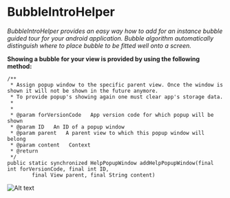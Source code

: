 BubbleIntroHelper
=================

*BubbleIntroHelper provides an easy way how to add for an instance bubble guided tour for your android application. Bubble algorithm automatically distinguish where to place bubble to be fitted well onto a screen.*

**Showing a bubble for your view is provided by using the following method:**

	/**
	 * Assign popup window to the specific parent view. Once the window is shown it will not be shown in the future anymore. 
	 * To provide popup's showing again one must clear app's storage data.
	 * 
	 * 
	 * @param forVersionCode   App version code for which popup will be shown
	 * @param ID   An ID of a popup window
	 * @param parent   A parent view to which this popup window will belong
	 * @param content   Context
	 * @return
	 */
	public static synchronized HelpPopupWindow addHelpPopupWindow(final int forVersionCode, final int ID,
			final View parent, final String content)

![Alt text](https://drive.google.com/uc?export=download&id=0B4jPPQOZ8N-MWHlwRzdYV1llR3c)
